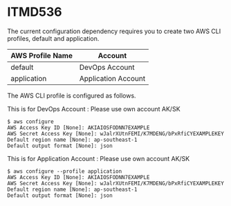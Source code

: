 # ITMD536

The current configuration dependency requires you to create two AWS CLI profiles, default and application.

| AWS Profile Name | Account             |
| ---------------- | ------------------- |
| default          | DevOps Account      |
| application      | Application Account |



The AWS CLI profile is configured as follows.

This is for DevOps Account :   Please use own account AK/SK

```shell
$ aws configure 
AWS Access Key ID [None]: AKIAIOSFODNN7EXAMPLE 
AWS Secret Access Key [None]: wJalrXUtnFEMI/K7MDENG/bPxRfiCYEXAMPLEKEY 
Default region name [None]: ap-southeast-1 
Default output format [None]: json
```

This is for Application Account :  Please use own account AK/SK

```shell
$ aws configure --profile application
AWS Access Key ID [None]: AKIAIOSFODNN7EXAMPLE 
AWS Secret Access Key [None]: wJalrXUtnFEMI/K7MDENG/bPxRfiCYEXAMPLEKEY 
Default region name [None]: ap-southeast-1 
Default output format [None]: json
```

